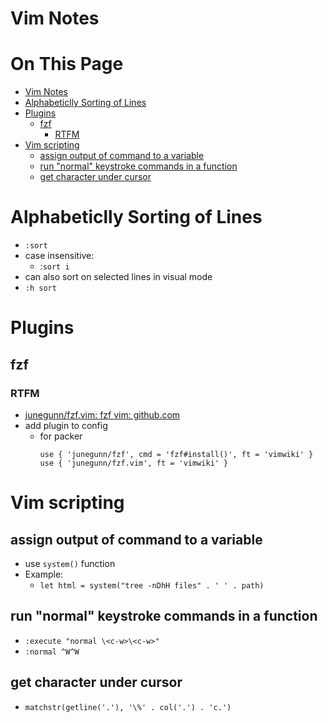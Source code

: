# Vim Notes

# On This Page

- [Vim Notes](#vim-notes)
- [Alphabeticlly Sorting of Lines](#alphabeticlly-sorting-of-lines)
- [Plugins](#plugins)
    - [fzf](#fzf)
        - [RTFM](#rtfm)
- [Vim scripting](#vim-scripting)
    - [assign output of command to a variable](#assign-output-of-command-to-a-variable)
    - [run "normal" keystroke commands in a function](#run-normal-keystroke-commands-in-a-function)
    - [get character under cursor](#get-character-under-cursor)

# Alphabeticlly Sorting of Lines
* `:sort`
* case insensitive:
    * :`sort i`
* can also sort on selected lines in visual mode
* `:h sort`

# Plugins
## fzf
### RTFM
* [junegunn/fzf.vim: fzf vim: github.com](https://github.com/junegunn/fzf.vim)
* add plugin to config
    * for packer
        ```
        use { 'junegunn/fzf', cmd = 'fzf#install()', ft = 'vimwiki' }
        use { 'junegunn/fzf.vim', ft = 'vimwiki' }
        ```
# Vim scripting
## assign output of command to a variable
* use `system()` function
* Example:
    * `let html = system("tree -nDhH files" . ' ' . path)`

## run "normal" keystroke commands in a function
* `:execute "normal \<c-w>\<c-w>"`
* `:normal ^W^W`

## get character under cursor
* `matchstr(getline('.'), '\%' . col('.') . 'c.')`
